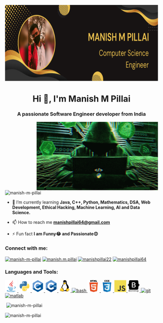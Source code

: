 <img src="MANISH M PILLAI.png" alt="Banner" width="1000px" height="250px"/>
<h1 align="center">Hi 👋, I'm Manish M Pillai</h1>
<h3 align="center">A passionate Software Engineer developer from India</h3>
<img align="right" alt="coding" width="400" src="Hacking.gif" />

<p align="left"> <img src="https://komarev.com/ghpvc/?username=manish-m-pillai&label=Profile%20views&color=0e75b6&style=flat" alt="manish-m-pillai" /> </p>

- 🌱 I’m currently learning **Java, C++, Python, Mathematics, DSA, Web Development, Ethical Hacking, Machine Learning, AI and Data Science.**

- 📫 How to reach me **manishpillai64@gmail.com**

- ⚡ Fun fact **I am Funny😂 and Passionate😊**

<h3 align="left">Connect with me:</h3>
<p align="left">
<a href="https://linkedin.com/in/manish-m-pillai" target="blank"><img align="center" src="https://raw.githubusercontent.com/rahuldkjain/github-profile-readme-generator/master/src/images/icons/Social/linked-in-alt.svg" alt="manish-m-pillai" height="30" width="40" /></a>
<a href="https://instagram.com/manish.m.pillai" target="blank"><img align="center" src="https://raw.githubusercontent.com/rahuldkjain/github-profile-readme-generator/master/src/images/icons/Social/instagram.svg" alt="manish.m.pillai" height="30" width="40" /></a>
<a href="https://twitter.com/manishpillai22" target="blank"><img align="center" src="https://raw.githubusercontent.com/rahuldkjain/github-profile-readme-generator/master/src/images/icons/Social/twitter.svg" alt="manishpillai22" height="30" width="40" /></a>
<a href="https://www.leetcode.com/manishpillai64" target="blank"><img align="center" src="https://raw.githubusercontent.com/rahuldkjain/github-profile-readme-generator/master/src/images/icons/Social/leet-code.svg" alt="manishpillai64" height="30" width="40" /></a>
</p>

<h3 align="left">Languages and Tools:</h3>
<p align="left"><a href="https://www.java.com" target="_blank" rel="noreferrer"> <img src="https://raw.githubusercontent.com/devicons/devicon/master/icons/java/java-original.svg" alt="java" width="40" height="40"/> </a><a href="https://www.python.org" target="_blank" rel="noreferrer"> <img src="https://raw.githubusercontent.com/devicons/devicon/master/icons/python/python-original.svg" alt="python" width="40" height="40"/> </a> <a href="https://www.cprogramming.com/" target="_blank" rel="noreferrer"> <img src="https://raw.githubusercontent.com/devicons/devicon/master/icons/c/c-original.svg" alt="c" width="40" height="40"/> </a> <a href="https://www.w3schools.com/cpp/" target="_blank" rel="noreferrer"> <img src="https://raw.githubusercontent.com/devicons/devicon/master/icons/cplusplus/cplusplus-original.svg" alt="cplusplus" width="40" height="40"/> </a> <a href="https://www.linux.org/" target="_blank" rel="noreferrer"> <img src="https://raw.githubusercontent.com/devicons/devicon/master/icons/linux/linux-original.svg" alt="linux" width="40" height="40"/> </a> <a href="https://www.gnu.org/software/bash/" target="_blank" rel="noreferrer"> <img src="https://www.vectorlogo.zone/logos/gnu_bash/gnu_bash-icon.svg" alt="bash" width="40" height="40"/> </a> <a href="https://www.w3.org/html/" target="_blank" rel="noreferrer"> <img src="https://raw.githubusercontent.com/devicons/devicon/master/icons/html5/html5-original-wordmark.svg" alt="html5" width="40" height="40"/> </a> <a href="https://www.w3schools.com/css/" target="_blank" rel="noreferrer"> <img src="https://raw.githubusercontent.com/devicons/devicon/master/icons/css3/css3-original-wordmark.svg" alt="css3" width="40" height="40"/> </a><a href="https://developer.mozilla.org/en-US/docs/Web/JavaScript" target="_blank" rel="noreferrer"> <img src="https://raw.githubusercontent.com/devicons/devicon/master/icons/javascript/javascript-original.svg" alt="javascript" width="40" height="40"/> </a> <a href="https://getbootstrap.com" target="_blank" rel="noreferrer"> <img src="https://raw.githubusercontent.com/devicons/devicon/master/icons/bootstrap/bootstrap-plain-wordmark.svg" alt="bootstrap" width="40" height="40"/> </a> <a href="https://git-scm.com/" target="_blank" rel="noreferrer"> <img src="https://www.vectorlogo.zone/logos/git-scm/git-scm-icon.svg" alt="git" width="40" height="40"/> </a>   <a href="https://www.mathworks.com/" target="_blank" rel="noreferrer"> <img src="https://upload.wikimedia.org/wikipedia/commons/2/21/Matlab_Logo.png" alt="matlab" width="40" height="40"/> </a>  </p>

<p>&nbsp;<img align="center" src="https://github-readme-stats.vercel.app/api?username=manish-m-pillai&show_icons=true&locale=en" alt="manish-m-pillai" /></p>

<p><img align="center" src="https://github-readme-streak-stats.herokuapp.com/?user=manish-m-pillai&" alt="manish-m-pillai" /></p>
